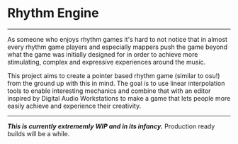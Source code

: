 # Rhythm Engine
---

As someone who enjoys rhythm games it's hard to not notice that in almost every rhythm game players and especially mappers push the game beyond what the game 
was initially designed for in order to achieve more stimulating, complex and expressive experiences around the music.

This project aims to create a pointer based rhythm game (similar to osu!) from the ground up with this in mind.
The goal is to use linear interpolation tools to enable interesting mechanics and combine that with an editor inspired by Digital Audio Workstations to make a game that lets people more easily achieve and experience their creativity.

---

***This is currently extrememly WIP and in its infancy.*** Production ready builds will be a while.
